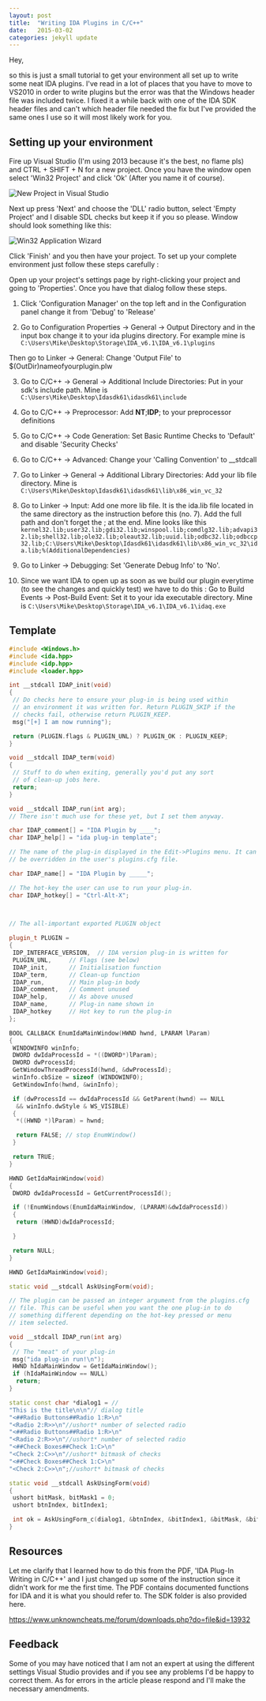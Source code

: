 ```yaml
---
layout: post
title:  "Writing IDA Plugins in C/C++"
date:   2015-03-02
categories: jekyll update
---
```


Hey,

so this is just a small tutorial to get your environment all set up to write some neat IDA plugins. I've read in a lot of places that you have to move to VS2010 in order to write plugins but the error was that the Windows header file was included twice. I fixed it a while back with one of the IDA SDK header files and can't which header file needed the fix but I've provided the same ones I use so it will most likely work for you.

## Setting up your environment
Fire up Visual Studio (I'm using 2013 because it's the best, no flame pls) and CTRL + SHIFT + N for a new project. Once you have the window open select 'Win32 Project' and click 'Ok' (After you name it of course).

![New Project in Visual Studio](https://i.imgur.com/vMfp97N.png)

Next up press 'Next' and choose the 'DLL' radio button, select 'Empty Project' and I disable SDL checks but keep it if you so please. Window should look something like this:

![Win32 Application Wizard](https://i.imgur.com/aXzYjTQ.png)

Click 'Finish' and you then have your project. To set up your complete environment just follow these steps carefully :

Open up your project's settings page by right-clicking your project and going to 'Properties'. Once you have that dialog follow these steps.

1. Click 'Configuration Manager' on the top left and in the Configuration panel change it from 'Debug' to 'Release'

2. Go to Configuration Properties -> General -> Output Directory and in the input box change it to your ida plugins directory. For example mine is `C:\Users\Mike\Desktop\Storage\IDA_v6.1\IDA_v6.1\plugins`

Then go to Linker -> General: Change 'Output File' to $(OutDir)nameofyourplugin.plw


3. Go to C/C++ -> General -> Additional Include Directories: Put in your sdk's include path. Mine is `
C:\Users\Mike\Desktop\Idasdk61\idasdk61\include`

4. Go to C/C++ -> Preprocessor: Add __NT__;__IDP__; to your preprocessor definitions

5. Go to C/C++ -> Code Generation: Set Basic Runtime Checks to 'Default' and disable 'Security Checks'

6. Go to C/C++ -> Advanced: Change your 'Calling Convention' to __stdcall

7. Go to Linker -> General -> Additional Library Directories: Add your lib file directory. Mine is `C:\Users\Mike\Desktop\Idasdk61\idasdk61\lib\x86_win_vc_32`

8. Go to Linker -> Input: Add one more lib file. It is the ida.lib file located in the same directory as the instruction before this (no. 7). Add the full path and don't forget the ; at the end. Mine looks like this `kernel32.lib;user32.lib;gdi32.lib;winspool.lib;comdlg32.lib;advapi32.lib;shell32.lib;ole32.lib;oleaut32.lib;uuid.lib;odbc32.lib;odbccp32.lib;C:\Users\Mike\Desktop\Idasdk61\idasdk61\lib\x86_win_vc_32\ida.lib;%(AdditionalDependencies)`
9. Go to Linker -> Debugging: Set 'Generate Debug Info' to 'No'.

10. Since we want IDA to open up as soon as we build our plugin everytime (to see the changes and quickly test) we have to do this :
Go to Build Events -> Post-Build Event: Set it to your ida executable directory. Mine is `C:\Users\Mike\Desktop\Storage\IDA_v6.1\IDA_v6.1\idaq.exe`

## Template

```c++
#include <Windows.h>
#include <ida.hpp>
#include <idp.hpp>
#include <loader.hpp>

int __stdcall IDAP_init(void)
{
 // Do checks here to ensure your plug-in is being used within
 // an environment it was written for. Return PLUGIN_SKIP if the
 // checks fail, otherwise return PLUGIN_KEEP.
 msg("[+] I am now running");

 return (PLUGIN.flags & PLUGIN_UNL) ? PLUGIN_OK : PLUGIN_KEEP;
}

void __stdcall IDAP_term(void)
{
 // Stuff to do when exiting, generally you'd put any sort
 // of clean-up jobs here.
 return;
}

void __stdcall IDAP_run(int arg);
// There isn't much use for these yet, but I set them anyway.

char IDAP_comment[] = "IDA Plugin by ____";
char IDAP_help[] = "ida plug-in template";

// The name of the plug-in displayed in the Edit->Plugins menu. It can
// be overridden in the user's plugins.cfg file.

char IDAP_name[] = "IDA Plugin by _____";

// The hot-key the user can use to run your plug-in.
char IDAP_hotkey[] = "Ctrl-Alt-X";

 

// The all-important exported PLUGIN object

plugin_t PLUGIN =
{
 IDP_INTERFACE_VERSION,  // IDA version plug-in is written for
 PLUGIN_UNL,     // Flags (see below)
 IDAP_init,      // Initialisation function
 IDAP_term,      // Clean-up function
 IDAP_run,       // Main plug-in body
 IDAP_comment,   // Comment unused
 IDAP_help,      // As above unused
 IDAP_name,      // Plug-in name shown in
 IDAP_hotkey     // Hot key to run the plug-in
};

BOOL CALLBACK EnumIdaMainWindow(HWND hwnd, LPARAM lParam)
{
 WINDOWINFO winInfo;
 DWORD dwIdaProcessId = *((DWORD*)lParam);
 DWORD dwProcessId;
 GetWindowThreadProcessId(hwnd, &dwProcessId);
 winInfo.cbSize = sizeof (WINDOWINFO);
 GetWindowInfo(hwnd, &winInfo);

 if (dwProcessId == dwIdaProcessId && GetParent(hwnd) == NULL
  && winInfo.dwStyle & WS_VISIBLE)
 {
  *((HWND *)lParam) = hwnd;

  return FALSE; // stop EnumWindow()
 }

 return TRUE;
}

HWND GetIdaMainWindow(void)
{
 DWORD dwIdaProcessId = GetCurrentProcessId();

 if (!EnumWindows(EnumIdaMainWindow, (LPARAM)&dwIdaProcessId))
 {
  return (HWND)dwIdaProcessId;

 }

 return NULL;
}

HWND GetIdaMainWindow(void);

static void __stdcall AskUsingForm(void);

// The plugin can be passed an integer argument from the plugins.cfg
// file. This can be useful when you want the one plug-in to do
// something different depending on the hot-key pressed or menu
// item selected.

void __stdcall IDAP_run(int arg)
{
 // The "meat" of your plug-in
 msg("ida plug-in run!\n");
 HWND hIdaMainWindow = GetIdaMainWindow();
 if (hIdaMainWindow == NULL)
  return;
}

static const char *dialog1 = //
"This is the title\n\n"// dialog title
"<##Radio Buttons##Radio 1:R>\n"
"<Radio 2:R>>\n"//ushort* number of selected radio
"<##Radio Buttons##Radio 1:R>\n"
"<Radio 2:R>>\n"//ushort* number of selected radio
"<##Check Boxes##Check 1:C>\n"
"<Check 2:C>>\n"//ushort* bitmask of checks
"<##Check Boxes##Check 1:C>\n"
"<Check 2:C>>\n";//ushort* bitmask of checks

static void __stdcall AskUsingForm(void)
{
 ushort bitMask, bitMask1 = 0;
 ushort btnIndex, bitIndex1;

 int ok = AskUsingForm_c(dialog1, &btnIndex, &bitIndex1, &bitMask, &bitMask1);
}
```

## Resources
Let me clarify that I learned how to do this from the PDF, 'IDA Plug-In Writing in C/C++' and I just changed up some of the instruction since it didn't work for me the first time. The PDF contains documented functions for IDA and it is what you should refer to. The SDK folder is also provided here.

https://www.unknowncheats.me/forum/downloads.php?do=file&id=13932

## Feedback

Some of you may have noticed that I am not an expert at using the different settings Visual Studio provides and if you see any problems I'd be happy to correct them. As for errors in the article please respond and I'll make the necessary amendments.